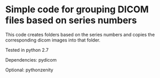 # Simple code for grouping DICOM files based on series numbers
This code creates folders based on the series numbers and copies the corresponding dicom images into that folder.

Tested in python 2.7

Dependencies:
pydicom

Optional:
pythonzenity





